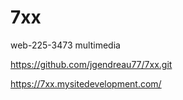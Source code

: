 # 7xx
web-225-3473 multimedia

https://github.com/jgendreau77/7xx.git

https://7xx.mysitedevelopment.com/
